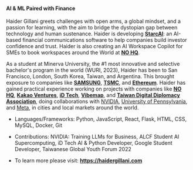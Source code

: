 #### AI & ML Paired with Finance

Haider Gillani greets challenges with open arms, a global mindset, and a passion for learning, with the aim to bridge the dystopian gap between technology and human sustenance. 
Haider is developing [**StarcAI**](https://github.com/haidergillani/STARC-AI-Sentiment-Modification-for-Financial-Communications): an AI-based financial communications software to help companies build investor confidence and trust. 
Haider is also creating an AI Workspace Copilot for SMEs to book workspaces around the World at [**NO HQ**](https://www.nohq.co.uk/).

As a student at Minerva University, the #1 most innovative and selective bachelor's program in the world (WURI, 2023), Haider has been to San Francisco, London, South Korea, Taiwan, and Argentina. 
This brought exposure to companies like  [**SAMSUNG**](http://samsung.com/), [**TSMC**](https://www.tsmc.com/english), and [**Ethereum**](https://ethereum.org/en/). Haider has gained practical experience working on projects with companies like [**NO HQ**](https://www.nohq.co.uk/), [**Kakao Ventures**](https://www.kakao.vc/), [**iD Tech**](https://www.idtech.com/), [**Vibemap**](https://vibemap.com/), and [**Taiwan Digital Diplomacy Association**](https://drive.google.com/file/d/1LhvkVBBzRkyPP0WYTHMpuKXmRnr5r_qU/view), doing collaborations with [NVIDIA](https://www.nvidia.com/en-us/), [University of Pennsylvania](https://www.upenn.edu/), and [Meta](https://www.meta.com/), in cities and local markets around the world.

- Languages/Frameworks: Python, JavaScript, React, Flask, HTML, CSS, MySQL, Docker, Git

- Contributions: NVIDIA: Training LLMs for Business, ALCF Student AI Supercomputing, iD Tech AI & Python Developer, Google Student Developer, Taiwanese Global Youth Forum 2022

- To learn more please visit: **https://haidergillani.com**
